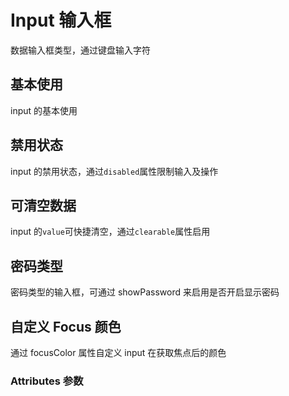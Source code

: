 # Input 输入框

数据输入框类型，通过键盘输入字符

## 基本使用

input 的基本使用

<preview components="input" demoName="demo1"><Demo1/></preview>

## 禁用状态

input 的禁用状态，通过`disabled`属性限制输入及操作

<preview components="input" demoName="demo2"><Demo2/></preview>

## 可清空数据

input 的`value`可快捷清空，通过`clearable`属性启用

<preview components="input" demoName="demo3"><Demo3/></preview>

## 密码类型

密码类型的输入框，可通过 showPassword 来启用是否开启显示密码
<preview components="input" demoName="demo4"><Demo4/></preview>

## 自定义 Focus 颜色

通过 focusColor 属性自定义 input 在获取焦点后的颜色
<preview components="input" demoName="demo5"><Demo5/></preview>

### Attributes 参数

<ec-table :options="options"></ec-table>

<script setup>
    import Demo1 from './Demo1.vue'
    import Demo2 from './Demo2.vue'
    import Demo3 from './Demo3.vue'
    import Demo4 from './Demo4.vue'
    import Demo5 from './Demo5.vue'

    import { reactive } from "vue";
const state = reactive({
  options:{
   fileds:[
      {field:'attr',title:'参数',align:'center'},
      {field:'type',title:'类型',align:'center'},
      {field:'red',title:'说明',align:'center',width:'350px'},
      {field:'sel',title:'可选值',align:'center'},
      {field:'def',title:'默认值',align:'center'}
    ],
    datas:[
      {attr:'v-model',type:'string / number',red:'input绑定值',sel:'——',def:"——"},
      {attr:'type',type:'string',red:'支持所有原生type值',sel:'——',def:"——"},
      {attr:'placeholder',type:'string',red:'输入框占位字符',sel:'——',def:"——"},
      {attr:'disabled',type:'Boolean',red:'是否禁用',sel:'true / false',def:"false"},
      {attr:'readonly',type:'Boolean',red:'原生属性，是否只读',sel:'true / false',def:"false"},
      {attr:'form',type:'String',red:'原生属性，所属表单',sel:'——',def:"——"},
      {attr:'clearable',type:'Boolean',red:'是否可清空',sel:'true / false',def:"false"},
      {attr:'showPassword',type:'Boolean',red:'是否显示密码查看图标，需配合type为password类型一起使用',sel:'true / false',def:"false"},
      {attr:'size',type:'String',red:'尺寸大小',sel:'default / small / mini',def:"default"},
      {attr:'leftIcon / rightIcon',type:'String',red:'是否带图标，并确定图标的位置',sel:'参考图标库',def:"——"},
      {attr:'autofocus',type:'Boolean',red:'是否自动获取输入框焦点',sel:'true / false',def:"false"},
      {attr:'focusColor',type:'String',red:'自定义Focus颜色的色值',sel:'——',def:"——"}
    ]
  }
})
const { options } = state
</script>
